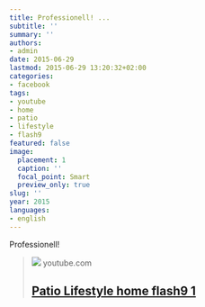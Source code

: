 ```yaml
---
title: Professionell! ...
subtitle: ''
summary: ''
authors:
- admin
date: 2015-06-29
lastmod: 2015-06-29 13:20:32+02:00
categories:
- facebook
tags:
- youtube
- home
- patio
- lifestyle
- flash9
featured: false
image:
  placement: 1
  caption: ''
  focal_point: Smart
  preview_only: true
slug: ''
year: 2015
languages:
- english
---
```


Professionell!
> [![](https://i.ytimg.com/vi/miT-SNG97kQ/maxresdefault.jpg)](https://youtu.be/miT-SNG97kQ)
> youtube.com
> ## [Patio Lifestyle home flash9 1](https://youtu.be/miT-SNG97kQ)
>